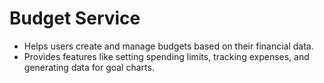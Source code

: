 # Budget Service

* Helps users create and manage budgets based on their financial data.
* Provides features like setting spending limits, tracking expenses, and generating data for goal charts.